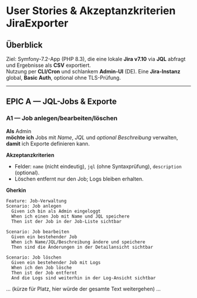 # User Stories & Akzeptanzkriterien JiraExporter

## Überblick
Ziel: Symfony-7.2-App (PHP 8.3), die eine lokale **Jira v7.10** via **JQL** abfragt und Ergebnisse als **CSV** exportiert.  
Nutzung per **CLI/Cron** und schlankem **Admin-UI** (DE). Eine **Jira-Instanz** global, **Basic Auth**, optional ohne TLS-Prüfung.

---

## EPIC A — JQL-Jobs & Exporte

### A1 — Job anlegen/bearbeiten/löschen
**Als** Admin  
**möchte ich** Jobs mit *Name*, *JQL* und *optional Beschreibung* verwalten,  
**damit** ich Exporte definieren kann.

**Akzeptanzkriterien**
- Felder: `name` (nicht eindeutig), `jql` (ohne Syntaxprüfung), `description` (optional).
- Löschen entfernt nur den Job; Logs bleiben erhalten.

**Gherkin**
```gherkin
Feature: Job-Verwaltung
Scenario: Job anlegen
  Given ich bin als Admin eingeloggt
  When ich einen Job mit Name und JQL speichere
  Then ist der Job in der Job-Liste sichtbar

Scenario: Job bearbeiten
  Given ein bestehender Job
  When ich Name/JQL/Beschreibung ändere und speichere
  Then sind die Änderungen in der Detailansicht sichtbar

Scenario: Job löschen
  Given ein bestehender Job mit Logs
  When ich den Job lösche
  Then ist der Job entfernt
  And die Logs sind weiterhin in der Log-Ansicht sichtbar
```
... (kürze für Platz, hier würde der gesamte Text weitergehen) ...
